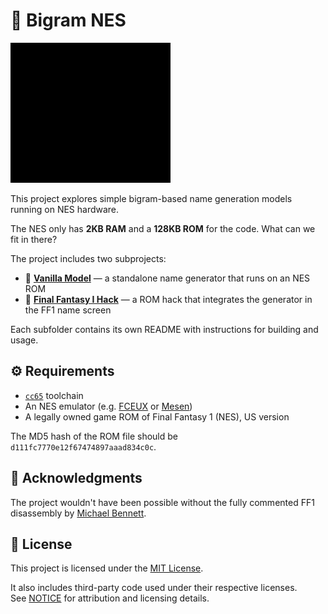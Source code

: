 # 🐉 Bigram NES

![gen](./gen.gif)

This project explores simple bigram-based name generation models running on NES hardware.

The NES only has **2KB RAM** and a **128KB ROM** for the code. What can we fit in there?

The project includes two subprojects:

- 🍦 [**Vanilla Model**](./vanilla) — a standalone name generator that runs on an NES ROM
- 🧙 [**Final Fantasy I Hack**](./ff1) — a ROM hack that integrates the generator in the FF1 name screen

Each subfolder contains its own README with instructions for building and usage.

## ⚙️ Requirements

- [`cc65`](https://cc65.github.io/) toolchain
- An NES emulator (e.g. [FCEUX](http://fceux.com/) or [Mesen](https://www.mesen.ca/))
- A legally owned game ROM of Final Fantasy 1 (NES), US version

The MD5 hash of the ROM file should be `d111fc7770e12f67474897aaad834c0c`.

## 🙏 Acknowledgments

The project wouldn't have been possible without the fully commented FF1 disassembly by [Michael Bennett](https://github.com/Entroper/FF1Disassembly/).

## 📄 License

This project is licensed under the [MIT License](./LICENSE).

It also includes third-party code used under their respective licenses.  
See [NOTICE](./NOTICE) for attribution and licensing details.
